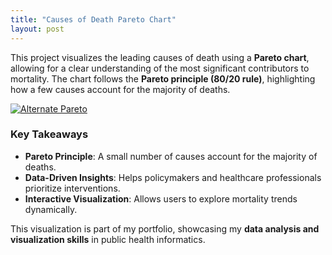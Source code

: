 ```yaml
---
title: "Causes of Death Pareto Chart"
layout: post
---
```


This project visualizes the leading causes of death using a **Pareto chart**, allowing for a clear understanding of the most significant contributors to mortality. The chart follows the **Pareto principle (80/20 rule)**, highlighting how a few causes account for the majority of deaths.

<div class='tableauPlaceholder' id='viz1741065622323' style='position: relative'>
  <noscript>
    <a href='#'>
      <img alt='Alternate Pareto ' src='https:&#47;&#47;public.tableau.com&#47;static&#47;images&#47;Bo&#47;Book1_17410655669760&#47;AlternatePareto&#47;1_rss.png' style='border: none' />
    </a>
  </noscript>
  <object class='tableauViz' style='display:none;'>
    <param name='host_url' value='https%3A%2F%2Fpublic.tableau.com%2F' />
    <param name='embed_code_version' value='3' />
    <param name='site_root' value='' />
    <param name='name' value='Book1_17410655669760&#47;AlternatePareto' />
    <param name='tabs' value='no' />
    <param name='toolbar' value='yes' />
    <param name='static_image' value='https:&#47;&#47;public.tableau.com&#47;static&#47;images&#47;Bo&#47;Book1_17410655669760&#47;AlternatePareto&#47;1.png' />
    <param name='animate_transition' value='yes' />
    <param name='display_static_image' value='yes' />
    <param name='display_spinner' value='yes' />
    <param name='display_overlay' value='yes' />
    <param name='display_count' value='yes' />
    <param name='language' value='en-US' />
    <param name='filter' value='publish=yes' />
  </object>
</div>

<script type='text/javascript'>
  var divElement = document.getElementById('viz1741065622323');
  var vizElement = divElement.getElementsByTagName('object')[0];
  if (divElement.offsetWidth > 800) {
    vizElement.style.width='800px';
    vizElement.style.height='627px';
  } else if (divElement.offsetWidth > 500) {
    vizElement.style.width='800px';
    vizElement.style.height='627px';
  } else {
    vizElement.style.width='100%';
    vizElement.style.height='727px';
  }
  var scriptElement = document.createElement('script');
  scriptElement.src = 'https://public.tableau.com/javascripts/api/viz_v1.js';
  vizElement.parentNode.insertBefore(scriptElement, vizElement);
</script>




### Key Takeaways
- **Pareto Principle**: A small number of causes account for the majority of deaths.
- **Data-Driven Insights**: Helps policymakers and healthcare professionals prioritize interventions.
- **Interactive Visualization**: Allows users to explore mortality trends dynamically.

This visualization is part of my portfolio, showcasing my **data analysis and visualization skills** in public health informatics.

